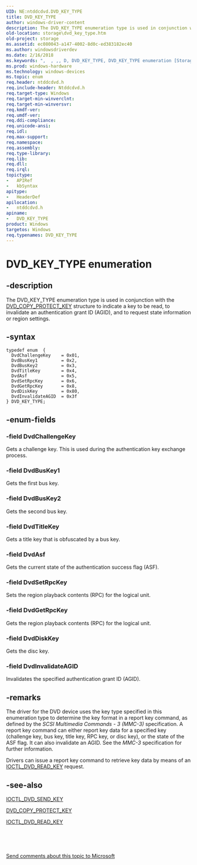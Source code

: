 ```yaml
---
UID: NE:ntddcdvd.DVD_KEY_TYPE
title: DVD_KEY_TYPE
author: windows-driver-content
description: The DVD_KEY_TYPE enumeration type is used in conjunction with the DVD_COPY_PROTECT_KEY structure to indicate a key to be read, to invalidate an authentication grant ID (AGID), and to request state information or region settings.
old-location: storage\dvd_key_type.htm
old-project: storage
ms.assetid: ec080043-a147-4002-8d0c-ed383182ec40
ms.author: windowsdriverdev
ms.date: 2/16/2018
ms.keywords: ",  , ,, D, DVD_KEY_TYPE, DVD_KEY_TYPE enumeration [Storage Devices], DvdAsf, DvdBusKey1, DvdBusKey2, DvdChallengeKey, DvdDiskKey, DvdGetRpcKey, DvdInvalidateAGID, DvdSetRpcKey, DvdTitleKey, E, K, P, T, V, Y, _, ntddcdvd/DVD_KEY_TYPE, ntddcdvd/DvdAsf, ntddcdvd/DvdBusKey1, ntddcdvd/DvdBusKey2, ntddcdvd/DvdChallengeKey, ntddcdvd/DvdDiskKey, ntddcdvd/DvdGetRpcKey, ntddcdvd/DvdInvalidateAGID, ntddcdvd/DvdSetRpcKey, ntddcdvd/DvdTitleKey, storage.dvd_key_type, structs-DVD_922c1979-c628-441b-b8e9-5818f6ed737d.xml"
ms.prod: windows-hardware
ms.technology: windows-devices
ms.topic: enum
req.header: ntddcdvd.h
req.include-header: Ntddcdvd.h
req.target-type: Windows
req.target-min-winverclnt: 
req.target-min-winversvr: 
req.kmdf-ver: 
req.umdf-ver: 
req.ddi-compliance: 
req.unicode-ansi: 
req.idl: 
req.max-support: 
req.namespace: 
req.assembly: 
req.type-library: 
req.lib: 
req.dll: 
req.irql: 
topictype:
-	APIRef
-	kbSyntax
apitype:
-	HeaderDef
apilocation:
-	ntddcdvd.h
apiname:
-	DVD_KEY_TYPE
product: Windows
targetos: Windows
req.typenames: DVD_KEY_TYPE
---
```


# DVD_KEY_TYPE enumeration


## -description


The DVD_KEY_TYPE enumeration type is used in conjunction with the <a href="..\ntddcdvd\ns-ntddcdvd-_dvd_copy_protect_key.md">DVD_COPY_PROTECT_KEY</a> structure to indicate a key to be read, to invalidate an authentication grant ID (AGID), and to request state information or region settings. 


## -syntax


````
typedef enum  { 
  DvdChallengeKey    = 0x01,
  DvdBusKey1         = 0x2,
  DvdBusKey2         = 0x3,
  DvdTitleKey        = 0x4,
  DvdAsf             = 0x5,
  DvdSetRpcKey       = 0x6,
  DvdGetRpcKey       = 0x8,
  DvdDiskKey         = 0x80,
  DvdInvalidateAGID  = 0x3f
} DVD_KEY_TYPE;
````


## -enum-fields




### -field DvdChallengeKey

Gets a challenge key. This is used during the authentication key exchange process.


### -field DvdBusKey1

Gets the first bus key. 


### -field DvdBusKey2

Gets the second bus key. 


### -field DvdTitleKey

Gets a title key that is obfuscated by a bus key.


### -field DvdAsf

Gets the current state of the authentication success flag (ASF).


### -field DvdSetRpcKey

Sets the region playback contents (RPC) for the logical unit. 


### -field DvdGetRpcKey

Gets the region playback contents (RPC) for the logical unit. 


### -field DvdDiskKey

Gets the disc key. 


### -field DvdInvalidateAGID

Invalidates the specified authentication grant ID (AGID).


## -remarks



The driver for the DVD device uses the key type specified in this enumeration type to determine the key format in a report key command, as defined by the <i>SCSI Multimedia Commands - 3 (MMC-3) </i>specification. A report key command can either report key data for a specified key (challenge key, bus key, title key, RPC key, or disc key), or the state of the ASF flag. It can also invalidate an AGID. See the <i>MMC-3 </i>specification for further information. 

Drivers can issue a report key command to retrieve key data by means of an <a href="..\ntddcdvd\ni-ntddcdvd-ioctl_dvd_read_key.md">IOCTL_DVD_READ_KEY</a> request. 




## -see-also

<a href="..\ntddcdvd\ni-ntddcdvd-ioctl_dvd_send_key.md">IOCTL_DVD_SEND_KEY</a>



<a href="..\ntddcdvd\ns-ntddcdvd-_dvd_copy_protect_key.md">DVD_COPY_PROTECT_KEY</a>



<a href="..\ntddcdvd\ni-ntddcdvd-ioctl_dvd_read_key.md">IOCTL_DVD_READ_KEY</a>



 

 

<a href="mailto:wsddocfb@microsoft.com?subject=Documentation%20feedback [storage\storage]:%20DVD_KEY_TYPE enumeration%20 RELEASE:%20(2/16/2018)&amp;body=%0A%0APRIVACY STATEMENT%0A%0AWe use your feedback to improve the documentation. We don't use your email address for any other purpose, and we'll remove your email address from our system after the issue that you're reporting is fixed. While we're working to fix this issue, we might send you an email message to ask for more info. Later, we might also send you an email message to let you know that we've addressed your feedback.%0A%0AFor more info about Microsoft's privacy policy, see http://privacy.microsoft.com/en-us/default.aspx." title="Send comments about this topic to Microsoft">Send comments about this topic to Microsoft</a>


